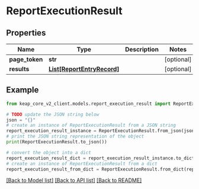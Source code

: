 # ReportExecutionResult


## Properties

Name | Type | Description | Notes
------------ | ------------- | ------------- | -------------
**page_token** | **str** |  | [optional] 
**results** | [**List[ReportEntryRecord]**](ReportEntryRecord.md) |  | [optional] 

## Example

```python
from keap_core_v2_client.models.report_execution_result import ReportExecutionResult

# TODO update the JSON string below
json = "{}"
# create an instance of ReportExecutionResult from a JSON string
report_execution_result_instance = ReportExecutionResult.from_json(json)
# print the JSON string representation of the object
print(ReportExecutionResult.to_json())

# convert the object into a dict
report_execution_result_dict = report_execution_result_instance.to_dict()
# create an instance of ReportExecutionResult from a dict
report_execution_result_from_dict = ReportExecutionResult.from_dict(report_execution_result_dict)
```
[[Back to Model list]](../README.md#documentation-for-models) [[Back to API list]](../README.md#documentation-for-api-endpoints) [[Back to README]](../README.md)


